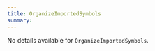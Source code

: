 ```yaml
---
title: OrganizeImportedSymbols
summary:
---
```


No details available for `OrganizeImportedSymbols`.

